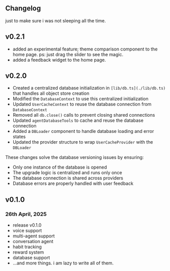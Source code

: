 ## Changelog 

just to make sure i was not sleeping all the time.


## v0.2.1

- added an experimental feature; theme comparison component to the home page.
ps: just drag the slider to see the magic.
- added a feedback widget to the home page.


## v0.2.0

- Created a centralized database initialization in `[lib/db.ts](./lib/db.ts)` that handles all object store creation
- Modified the `DatabaseContext` to use this centralized initialization
- Updated `UserCacheContext` to reuse the database connection from `DatabaseContext`
- Removed all `db.close()` calls to prevent closing shared connections
- Updated `agentDatabaseTools` to cache and reuse the database connection
- Added a `DBLoader` component to handle database loading and error states
- Updated the provider structure to wrap `UserCacheProvider` with the `DBLoader`

These changes solve the database versioning issues by ensuring:
- Only one instance of the database is opened
- The upgrade logic is centralized and runs only once
- The database connection is shared across providers
- Database errors are properly handled with user feedback


## v0.1.0

### 26th April, 2025
- release v0.1.0
- voice support
- multi-agent support
- conversation agent
- habit tracking
- reward system
- database support
- ...and more things. i am lazy to write all of them.